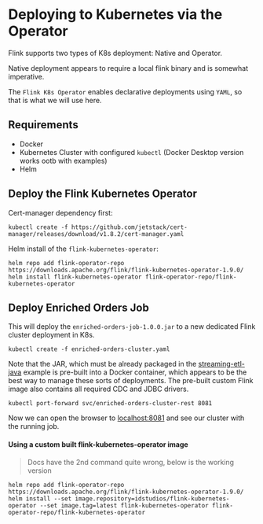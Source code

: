 # Deploying to Kubernetes via the Operator

Flink supports two types of K8s deployment: Native and Operator.

Native deployment appears to require a local flink binary and is somewhat imperative.

The `Flink K8s Operator` enables declarative deployments using `YAML`, so that is what we will use here.

## Requirements

- Docker 
- Kubernetes Cluster with configured `kubectl` (Docker Desktop version works ootb with examples)
- Helm

## Deploy the Flink Kubernetes Operator

Cert-manager dependency first:
```
kubectl create -f https://github.com/jetstack/cert-manager/releases/download/v1.8.2/cert-manager.yaml
```

Helm install of the `flink-kubernetes-operator`:
```
helm repo add flink-operator-repo https://downloads.apache.org/flink/flink-kubernetes-operator-1.9.0/
helm install flink-kubernetes-operator flink-operator-repo/flink-kubernetes-operator
```

## Deploy Enriched Orders Job

This will deploy the `enriched-orders-job-1.0.0.jar` to a new dedicated Flink cluster deployment in K8s.
```
kubectl create -f enriched-orders-cluster.yaml
```

Note that the JAR, which must be already packaged in the [streaming-etl-java](../streaming-etl-java/) example is pre-built into a Docker container, which appears to be the best way to manage these sorts of deployments.  The pre-built custom Flink image also contains all required CDC and JDBC drivers.

```
kubectl port-forward svc/enriched-orders-cluster-rest 8081
```

Now we can open the browser to [localhost:8081](http://localhost:8081) and see our cluster with the running job.

#### Using a custom built flink-kubernetes-operator image
> Docs have the 2nd command quite wrong, below is the working version
```
helm repo add flink-operator-repo https://downloads.apache.org/flink/flink-kubernetes-operator-1.9.0/
helm install --set image.repository=idstudios/flink-kubernetes-operator --set image.tag=latest flink-kubernetes-operator flink-operator-repo/flink-kubernetes-operator
```
